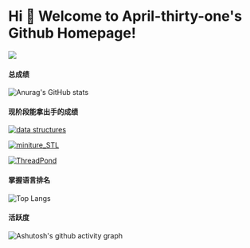 # Hi 🎉 Welcome to April-thirty-one's Github Homepage!

<img src="https://readme-typing-svg.herokuapp.com/?lines=Welcome,%20visitor!;Hello%20Github%20World!&font=Roboto" />



#### 总成绩
![Anurag's GitHub stats](https://github-readme-stats.vercel.app/api?username=April-thirty-one&show_icons=true&theme=radical)

#### 现阶段能拿出手的成绩
[![data structures](https://github-readme-stats.vercel.app/api/pin/?username=April-thirty-one&repo=data_structures&show_owner=true&show_icons=true)](https://github.com/April-thirty-one/data_structures)

[![miniture_STL](https://github-readme-stats.vercel.app/api/pin/?username=April-thirty-one&repo=miniture_STL&show_owner=true&show_icons=true)](https://github.com/April-thirty-one/miniture_STL)

[![ThreadPond](https://github-readme-stats.vercel.app/api/pin/?username=April-thirty-one&show_icons=true&repo=ThreadPond&show_owner=true)](https://github.com/April-thirty-one/ThreadPond)

#### 掌握语言排名
![Top Langs](https://github-readme-stats.vercel.app/api/top-langs/?username=April-thirty-one)

#### 活跃度
![Ashutosh's github activity graph](https://github-readme-activity-graph.cyclic.app/graph?username=April-thirty-one&theme=tokyo-night)

